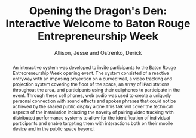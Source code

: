 ---
title: "Opening the Dragon's Den: Interactive Welcome to Baton Rouge Entrepreneurship Week"
abstract: "An interactive system was developed to invite participants to the Baton Rouge Entrepreneurship Week opening event. The system consisted of a reactive entryway with an imposing projection on a curved wall, a video tracking and projection system covering the floor of the space, an array of iPad stations throughout the area, and participants using their cellphones to participate in the event. Through these cell phones, web audio was used to create a uniquely personal connection with sound effects and spoken phrases that could not be achieved by the shared public display alone.This talk will cover the technical aspects of the installation including the novelty of pairing video tracking with distributed performance systems to allow for the identification of individual participants and enable targeting them with interactions both on their mobile device and in the public space beyond."
address: "Trondheim, Norway"
booktitle: "Proceedings of the International Web Audio Conference"
editor: "Xambó, Anna and Martín, Sara R. and Roma, Gerard"
month: "December"
publisher: "NTNU"
series: "WAC '19"
pages: "117--118"
id: "2019_62"
author: "Allison, Jesse and Ostrenko, Derick"
webAuthor: "Jesse Allison, Derick Ostrenko"
track: "Talk"
year: "2019"
tags: year2019
media: https://youtu.be/vxz0mjFCsqs
pdflink: "/_data/papers/pdf/2019/2019_62.pdf"
ISSN: "2663-5844"
---
